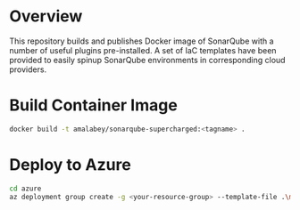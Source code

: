 # Overview
This repository builds and publishes Docker image of SonarQube with a number of useful plugins pre-installed. A set of IaC templates have been provided to easily spinup SonarQube environments in corresponding cloud providers.

# Build Container Image
```sh
docker build -t amalabey/sonarqube-supercharged:<tagname> .
```

# Deploy to Azure
```sh
cd azure
az deployment group create -g <your-resource-group> --template-file .\main.bicep  --parameters dbAdminPassword=<your-db-password>
```